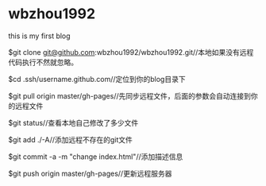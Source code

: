 # wbzhou1992
this is my first blog

$git clone git@github.com:wbzhou1992/wbzhou1992.git//本地如果没有远程代码执行不然就忽略。

$cd .ssh/username.github.com//定位到你的blog目录下

$git pull origin master/gh-pages//先同步远程文件，后面的参数会自动连接到你的远程文件

$git status//查看本地自己修改了多少文件

$git add ./-A//添加远程不存在的git文件

$git commit -a -m "change index.html"//添加描述信息

$git push origin master/gh-pages//更新远程服务器
